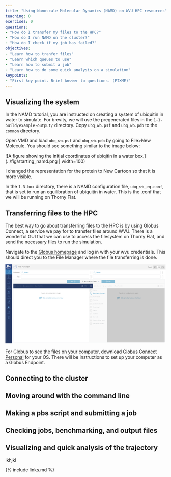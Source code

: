 ```yaml
---
title: "Using Nanoscale Molecular Dynamics (NAMD) on WVU HPC resources"
teaching: 0
exercises: 0
questions:
- "How do I transfer my files to the HPC?"
- "How do I run NAMD on the cluster?"
- "How do I check if my job has failed?"
objectives:
- "Learn how to tranfer files"
- "Learn which queues to use"
- "Learn how to submit a job"
- "Learn how to do some quick analysis on a simulation"
keypoints:
- "First key point. Brief Answer to questions. (FIXME)"
---
```


## Visualizing the system

In the NAMD tutorial, you are instructed on creating a system of ubiquitin in water to simulate. For brevity, we will use the pregenerated files in the `1-1-build/example-output/` directory. Copy `ubq_wb.psf` and `ubq_wb.pdb` to the `common` directory. 

Open VMD and load `ubq_wb.psf` and `ubq_wb.pdb` by going to File>New Molecule. You should see something similar to the image below:

![A figure showing the initial coordinates of ubiqitin in a water box.](../fig/starting_namd.png | width=100)

I changed the representation for the protein to New Cartoon so that it is more visible.

In the `1-3-box` directory, there is a NAMD configuration file, `ubq_wb_eq.conf`, that is set to run an equilibration of ubiquitin in water. This is the .conf that we will be running on Thorny Flat.

## Transferring files to the HPC

The best way to go about transferring files to the HPC is by using Globus Connect, a service we pay for to transfer files around WVU. There is a wonderful GUI that we can use to access the filesystem on Thorny Flat, and send the necessary files to run the simulation.

Navigate to the [Globus homepage](https://www.globus.org/) and log in with your wvu credentials. This should direct you to the File Manager where the file transferring is done. 

![First view of the Globus File Manager](../fig/globus_file_intro.png)

For Globus to see the files on your computer, download [Globus Connect Personal](https://www.globus.org/globus-connect-personal) for your OS. There will be instructions to set up your computer as a Globus Endpoint.


## Connecting to the cluster

## Moving around with the command line

## Making a pbs script and submitting a job

## Checking jobs, benchmarking, and output files

## Visualizing and quick analysis of the trajectory

lkhjkl

{% include links.md %}
